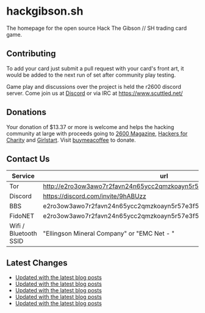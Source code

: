 # hackgibson.sh
The homepage for the open source Hack The Gibson // SH trading card game.


## Contributing

To add your card just submit a pull request with your card's front art, it would be added to the next run of set after community play testing.

Game play and discussions over the project is held the r2600 discord server. Come join us at [Discord](https://discord.com/invite/9hABUzz) or via IRC at https://www.scuttled.net/


## Donations

Your donation of $13.37 or more is welcome and helps the hacking community at large with proceeds going to [2600 Magazine](https://2600.com/), [Hackers for Charity](https://hackersforcharity.org) and [Girlstart](https://girlstart.org).  Visit [buymeacoffee](https://www.buymeacoffee.com/hackgibson.sh) to donate.


## Contact Us

Service | url
-|-
Tor | http://e2ro3ow3awo7r2favn24n65ycc2qmzkoayn5r57e3f56nvjwdcgg32ad.onion
Discord | https://discord.com/invite/9hABUzz
BBS | e2ro3ow3awo7r2favn24n65ycc2qmzkoayn5r57e3f56nvjwdcgg32ad.onion:23
FidoNET | e2ro3ow3awo7r2favn24n65ycc2qmzkoayn5r57e3f56nvjwdcgg32ad.onion:24554
Wifi / Bluetooth SSID | "Ellingson Mineral Company" or "EMC Net - <fidonet address>"

## Latest Changes
<!-- BLOG-POST-LIST:START -->
- [Updated with the latest blog posts](https://github.com/DFW2600/hackgibson.sh/commit/0e90cd1345613289df7dcf57d6a649f296b99437)
- [Updated with the latest blog posts](https://github.com/DFW2600/hackgibson.sh/commit/f2151352a434c4338e8e605087e80e015b372bd9)
- [Updated with the latest blog posts](https://github.com/DFW2600/hackgibson.sh/commit/6d7bb38ba16c316b0d6c2914b4d5b948b3ec877b)
- [Updated with the latest blog posts](https://github.com/DFW2600/hackgibson.sh/commit/aa3dec4856a9de6b908b0fb3272b0e10aa4c6f5c)
- [Updated with the latest blog posts](https://github.com/DFW2600/hackgibson.sh/commit/881675290d369bb2cd8b645ae11a21e3968686c3)
<!-- BLOG-POST-LIST:END -->
